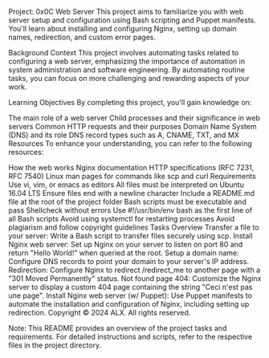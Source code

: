 Project: 0x0C Web Server
This project aims to familiarize you with web server setup and configuration using Bash scripting and Puppet manifests. You'll learn about installing and configuring Nginx, setting up domain names, redirection, and custom error pages.

Background Context
This project involves automating tasks related to configuring a web server, emphasizing the importance of automation in system administration and software engineering. By automating routine tasks, you can focus on more challenging and rewarding aspects of your work.

Learning Objectives
By completing this project, you'll gain knowledge on:

The main role of a web server
Child processes and their significance in web servers
Common HTTP requests and their purposes
Domain Name System (DNS) and its role
DNS record types such as A, CNAME, TXT, and MX
Resources
To enhance your understanding, you can refer to the following resources:

How the web works
Nginx documentation
HTTP specifications (RFC 7231, RFC 7540)
Linux man pages for commands like scp and curl
Requirements
Use vi, vim, or emacs as editors
All files must be interpreted on Ubuntu 16.04 LTS
Ensure files end with a newline character
Include a README.md file at the root of the project folder
Bash scripts must be executable and pass Shellcheck without errors
Use #!/usr/bin/env bash as the first line of all Bash scripts
Avoid using systemctl for restarting processes
Avoid plagiarism and follow copyright guidelines
Tasks Overview
Transfer a file to your server: Write a Bash script to transfer files securely using scp.
Install Nginx web server: Set up Nginx on your server to listen on port 80 and return "Hello World!" when queried at the root.
Setup a domain name: Configure DNS records to point your domain to your server's IP address.
Redirection: Configure Nginx to redirect /redirect_me to another page with a "301 Moved Permanently" status.
Not found page 404: Customize the Nginx server to display a custom 404 page containing the string "Ceci n'est pas une page".
Install Nginx web server (w/ Puppet): Use Puppet manifests to automate the installation and configuration of Nginx, including setting up redirection.
Copyright
© 2024 ALX. All rights reserved.

Note: This README provides an overview of the project tasks and requirements. For detailed instructions and scripts, refer to the respective files in the project directory.
